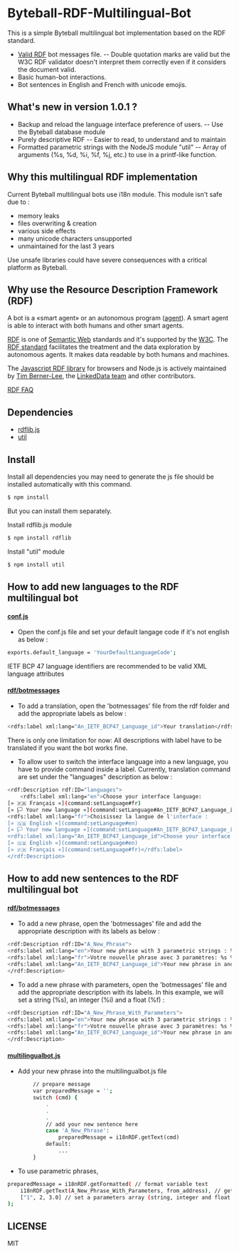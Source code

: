 
# Byteball-RDF-Multilingual-Bot

This is a simple Byteball multilingual bot implementation based on the RDF standard.

- [Valid RDF](https://www.w3.org/RDF/Validator/rdfval?URI=https%3A%2F%2Fraw.githubusercontent.com%2Fn-ric-v%2FByteball-RDF-Multilingual-Bot%2Fmaster%2Frdf%2Fbotmessages&PARSE=Parse+URI%3A+&TRIPLES_AND_GRAPH=PRINT_BOTH&FORMAT=PNG_EMBED) bot messages file.
-- Double quotation marks are valid but the W3C RDF validator doesn't interpret them correctly even if it considers the document valid.
- Basic human-bot interactions.
- Bot sentences in English and French with unicode emojis.

## What's new in version 1.0.1 ?

- Backup and reload the language interface preference of users.
-- Use the Byteball database module
- Purely descriptive RDF
-- Easier to read, to understand and to maintain
- Formatted parametric strings with the NodeJS module "util"
-- Array of arguments (%s, %d, %i, %f, %j, etc.) to use in a printf-like function.

## Why this multilingual RDF implementation

Current Byteball multilingual bots use i18n module. This module isn't safe due to :
- memory leaks
- files overwriting & creation
- various side effects
- many unicode characters unsupported
- unmaintained for the last 3 years

Use unsafe libraries could have severe consequences with a critical platform as Byteball.

## Why use the Resource Description Framework (RDF)

A bot is a «smart agent» or an autonomous program ([agent](https://en.wikipedia.org/wiki/Software_agent)). A smart agent is able to interact with both humans and other smart agents.

[RDF](https://en.wikipedia.org/wiki/Resource_Description_Framework) is one of [Semantic Web](https://en.wikipedia.org/wiki/Semantic_Web) standards and it's supported by the [W3C](https://en.wikipedia.org/wiki/World_Wide_Web_Consortium). The [RDF standard](https://www.w3.org/RDF/) facilitates the treatment and the data exploration by autonomous agents. It makes data readable by both humans and machines.

The [Javascript RDF library](https://www.npmjs.com/package/rdflib) for browsers and Node.js is actively maintained by [Tim Berner-Lee](https://en.wikipedia.org/wiki/Tim_Berners-Lee), the [LinkedData team](https://github.com/linkeddata/rdflib.js) and other contributors.

[RDF FAQ](https://www.w3.org/RDF/FAQ.html)

## Dependencies

- [rdflib.js](https://www.npmjs.com/package/rdflib)
- [util](https://www.npmjs.com/package/util)

## Install

Install all dependencies you may need to generate the js file should be installed automatically with this command.

```bash
$ npm install
```

But you can install them separately.

Install rdflib.js module

```bash
$ npm install rdflib
```

Install "util" module

```bash
$ npm install util
```

## How to add new languages to the RDF multilingual bot

#### [conf.js](https://github.com/n-ric-v/Byteball-RDF-Multilingual-Bot/blob/master/conf.js)
- Open the conf.js file and set your default langage code if it's not english as below :
```bash
exports.default_language = 'YourDefaultLanguageCode';
```
IETF BCP 47 language identifiers are recommended to be valid XML language attributes

#### [rdf/botmessages](https://github.com/n-ric-v/Byteball-RDF-Multilingual-Bot/blob/master/rdf/botmessages)
- To add a translation, open the 'botmessages' file from the rdf folder and add the appropriate labels as below :
```bash
<rdfs:label xml:lang="An_IETF_BCP47_Language_id">Your translation</rdfs:label>
```
There is only one limitation for now: All descriptions with label have to be translated if you want the bot works fine.

- To allow user to switch the interface language into a new language, you have to provide command inside a label. Currently, translation command are set under the "languages" description as below :
```bash
<rdf:Description rdf:ID="languages">
	<rdfs:label xml:lang="en">Choose your interface language:
[» 🇫🇷 Français «](command:setLanguage#fr)
[» 🏳 Your new language «](command:setLanguage#An_IETF_BCP47_Language_id)</rdfs:label>
<rdfs:label xml:lang="fr">Choisissez la langue de l'interface :
[» 🇬🇧 English «](command:setLanguage#en)
[» 🏳 Your new language «](command:setLanguage#An_IETF_BCP47_Language_id)</rdfs:label>
<rdfs:label xml:lang="An_IETF_BCP47_Language_id">Choose your interface language:
[» 🇬🇧 English «](command:setLanguage#en)
[» 🇫🇷 Français «](command:setLanguage#fr)</rdfs:label>
</rdf:Description>
```

## How to add new sentences to the RDF multilingual bot

#### [rdf/botmessages](https://github.com/n-ric-v/Byteball-RDF-Multilingual-Bot/blob/master/rdf/botmessages)
- To add a new phrase, open the 'botmessages' file and add the appropriate description with its labels as below :
```bash
<rdf:Description rdf:ID="A_New_Phrase">
<rdfs:label xml:lang="en">Your new phrase with 3 parametric strings : %s %d %f</rdfs:label>
<rdfs:label xml:lang="fr">Votre nouvelle phrase avec 3 paramètres: %s %d %f</rdfs:label>
<rdfs:label xml:lang="An_IETF_BCP47_Language_id">Your new phrase in another language with 3 parameters : %s %d %f</rdfs:label>
</rdf:Description>
```

- To add a new phrase with parameters, open the 'botmessages' file and add the appropriate description with its labels. In this example, we will set a string (%s), an integer (%i) and a float (%f) :
```bash
<rdf:Description rdf:ID="A_New_Phrase_With_Parameters">
<rdfs:label xml:lang="en">Your new phrase with 3 parametric strings : %s %d %f</rdfs:label>
<rdfs:label xml:lang="fr">Votre nouvelle phrase avec 3 paramètres: %s %d %f</rdfs:label>
<rdfs:label xml:lang="An_IETF_BCP47_Language_id">Your new phrase in another language with 3 parameters : %s %d %f</rdfs:label>
</rdf:Description>
```

#### [multilingualbot.js](https://github.com/n-ric-v/Byteball-RDF-Multilingual-Bot/blob/master/multilingualbot.js)
- Add your new phrase into the multilingualbot.js file
```bash
		// prepare message
		var preparedMessage = '';
		switch (cmd) {
			.	
			.
			.
			// add your new sentence here
			case 'A_New_Phrase':
				preparedMessage = i18nRDF.getText(cmd)
			default:
				...
		}
```

- To use parametric phrases, 
```bash
preparedMessage = i18nRDF.getFormatted( // format variable text
	i18nRDF.getText(A_New_Phrase_With_Parameters, from_address), // get translated command text
	["1", 2, 3.0] // set a parameters array (string, integer and float as in example above)
);
```

## LICENSE
MIT


